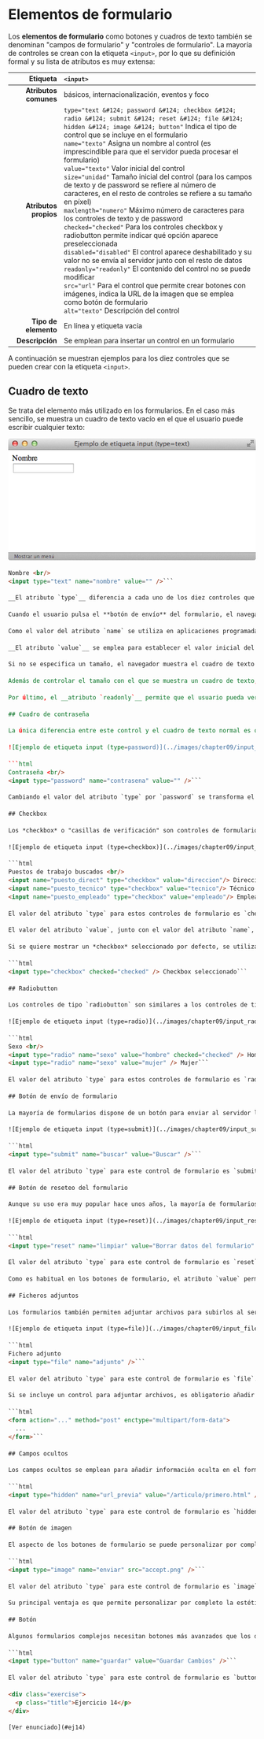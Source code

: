 # Elementos de formulario

Los **elementos de formulario** como botones y cuadros de texto también se denominan "campos de formulario" y "controles de formulario". La mayoría de controles se crean con la etiqueta `<input>`, por lo que su definición formal y su lista de atributos es muy extensa:

| Etiqueta              | `<input>`    |
| --------------------: | :------------- |
| **Atributos comunes** | básicos, internacionalización, eventos y foco |
| **Atributos propios** | `type="text &#124; password &#124; checkbox &#124; radio &#124; submit &#124; reset &#124; file &#124; hidden &#124; image &#124; button"` Indica el tipo de control que se incluye en el formulario<br />`name="texto"` Asigna un nombre al control (es imprescindible para que el servidor pueda procesar el formulario)<br />`value="texto"` Valor inicial del control<br />`size="unidad"` Tamaño inicial del control (para los campos de texto y de password se refiere al número de caracteres, en el resto de controles se refiere a su tamaño en píxel)<br />`maxlength="numero"` Máximo número de caracteres para los controles de texto y de password<br />`checked="checked"` Para los controles checkbox y radiobutton permite indicar qué opción aparece preseleccionada<br />`disabled="disabled"` El control aparece deshabilitado y su valor no se envía al servidor junto con el resto de datos<br />`readonly="readonly"` El contenido del control no se puede modificar<br />`src="url"` Para el control que permite crear botones con imágenes, indica la URL de la imagen que se emplea como botón de formulario<br />`alt="texto"` Descripción del control |
| **Tipo de elemento**  | En línea y etiqueta vacía |
| **Descripción**       | Se emplean para insertar un control en un formulario |

A continuación se muestran ejemplos para los diez controles que se pueden crear con la etiqueta `<input>`.

## Cuadro de texto

Se trata del elemento más utilizado en los formularios. En el caso más sencillo, se muestra un cuadro de texto vacío en el que el usuario puede escribir cualquier texto:

![Ejemplo de etiqueta input (type=text)](../images/chapter09/input_text.png)

```html
Nombre <br/>
<input type="text" name="nombre" value="" />```

__El atributo `type`__ diferencia a cada uno de los diez controles que se pueden crear con la etiqueta `<input>`. Para los cuadros de texto, su valor es `text`. El atributo `name` es el más importante en los campos del formulario. De hecho, si un campo no incluye el atributo `name`, sus datos no se envían al servidor. El valor que se indica en el atributo `name` es el nombre que utiliza la aplicación del servidor para obtener el valor de este campo de formulario.

Cuando el usuario pulsa el **botón de envío** del formulario, el navegador envía los datos a una aplicación del servidor para que procese la información y genere una **respuesta adecuada**. En el servidor, la aplicación que procesa los datos debe obtener en primer lugar toda la información introducida por el usuario. Para ello, utiliza el valor del atributo `name` para obtener los datos de cada control del formulario.

Como el valor del atributo `name` se utiliza en aplicaciones programadas, es esencial ponerse de acuerdo con el programador de la aplicación, no se debe modificar su valor sin modificar la aplicación y no se deben utilizar caracteres problemáticos en programación (espacios en blanco, acentos y caracteres como `ñ` o `ç`).

__El atributo `value`__ se emplea para establecer el valor inicial del cuadro de texto. Si se crea un formulario para insertar datos, los cuadros de texto deberían estar vacíos. Por lo tanto, o no se añade el atributo `value` o se incluye con un valor vacío `value=""`. Si por el contrario se crea un formulario para modificar datos, lo lógico es que se muestren inicialmente los datos guardados en el sistema. En este caso, el atributo `value` incluirá el valor que se desea mostrar: `<input type="text" name="nombre" value="Juan Pérez" />`

Si no se especifica un tamaño, el navegador muestra el cuadro de texto con un tamaño predeterminado. __El atributo `size`__ permite establecer el tamaño, en caracteres, con el que se muestra el cuadro de texto. Su uso es imprescindible en muchos formularios, en los que algunos campos como la dirección deben mostrar más caracteres de lo normal (`<input size="100" ...`) y otros campos como el código postal deben mostrar menos caracteres de lo normal (`<input size="5"...`).

Además de controlar el tamaño con el que se muestra un cuadro de texto, también se puede limitar el tamaño del texto introducido. El __atributo `maxlength`__ permite establecer el máximo número de caracteres que el usuario puede introducir en un cuadro de texto. Su uso es imprescindible para campos como el código postal, el número de la Seguridad Social y cualquier otro dato con formato predefinido y limitado.

Por último, el __atributo `readonly`__ permite que el usuario pueda ver los contenidos del cuadro de texto pero no pueda modificarlos y el atributo `disabled` deshabilita un cuadro de texto de forma que el usuario no pueda modificarlo y además, el navegador no envía sus datos al servidor.

## Cuadro de contraseña

La única diferencia entre este control y el cuadro de texto normal es que el texto que el usuario escribe en un cuadro de contraseña no se ve en la pantalla. En su lugar, los navegadores ocultan el texto utilizando asteriscos o círculos, por lo que es ideal para escribir contraseñas y otros datos sensibles.

![Ejemplo de etiqueta input (type=password)](../images/chapter09/input_password.png)

```html
Contraseña <br/>
<input type="password" name="contrasena" value="" />```

Cambiando el valor del atributo `type` por `password` se transforma el cuadro de texto normal en un cuadro de contraseña. Todos los demás atributos se utilizan de la misma forma y tienen el mismo significado.

## Checkbox

Los *checkbox* o "casillas de verificación" son controles de formulario que permiten al usuario seleccionar y deseleccionar opciones individualmente. Aunque en ocasiones se muestran varios *checkbox* juntos, cada uno de ellos es completamente independiente del resto. Por este motivo, se utilizan cuando el usuario puede activar y desactivar varias opciones relacionadas pero no excluyentes.

![Ejemplo de etiqueta input (type=checkbox)](../images/chapter09/input_checkbox.png)

```html
Puestos de trabajo buscados <br/>
<input name="puesto_direct" type="checkbox" value="direccion"/> Dirección
<input name="puesto_tecnico" type="checkbox" value="tecnico"/> Técnico
<input name="puesto_empleado" type="checkbox" value="empleado"/> Empleado```

El valor del atributo `type` para estos controles de formulario es `checkbox`. Como se muestra en el ejemplo anterior, el texto que se encuentra al lado de cada *checkbox* no se puede establecer mediante ningún atributo, por lo que es necesario añadirlo manualmente fuera del control del formulario. Si no se añade un texto al lado de la etiqueta `<input />` del *checkbox*, el usuario sólo ve un pequeño cuadrado sin ninguna información relativa a la finalidad de ese *checkbox*.

El valor del atributo `value`, junto con el valor del atributo `name`, es la información que llega al servidor cuando el usuario envía el formulario.

Si se quiere mostrar un *checkbox* seleccionado por defecto, se utiliza el atributo `checked`. Si el valor del atributo es `checked`, el *checkbox* se muestra seleccionado. En cualquier otro caso, el *checkbox* permanece sin seleccionar. Aunque resulta redundante que el nombre y el valor del atributo sean idénticos, es obligatorio indicarlo de esta forma porque los atributos en XHTML no pueden tener valores vacíos:

```html
<input type="checkbox" checked="checked" /> Checkbox seleccionado```

## Radiobutton

Los controles de tipo `radiobutton` son similares a los controles de tipo `checkbox`, pero presentan una diferencia muy importante: son mutuamente excluyentes. Los `radiobutton` se utilizan cuando el usuario solamente puede escoger una opción entre las distintas opciones relacionadas que se le presentan. Cada vez que se selecciona una opción, automáticamente se deselecciona la otra opción que estaba seleccionaba.

![Ejemplo de etiqueta input (type=radio)](../images/chapter09/input_radio.png)

```html
Sexo <br/>
<input type="radio" name="sexo" value="hombre" checked="checked" /> Hombre
<input type="radio" name="sexo" value="mujer" /> Mujer```

El valor del atributo `type` para estos controles de formulario es `radio`. El atributo `name` se emplea para indicar los *radiobutton* que están relacionados. Por lo tanto, cuando varios radiobutton tienen el mismo valor en su atributo `name`, el navegador sabe que están relacionados y puede deseleccionar una opción del grupo de *radiobutton* cuando se seleccione otra opción.

## Botón de envío de formulario

La mayoría de formularios dispone de un botón para enviar al servidor los datos introducidos por el usuario:

![Ejemplo de etiqueta input (type=submit)](../images/chapter09/input_submit.png)

```html
<input type="submit" name="buscar" value="Buscar" />```

El valor del atributo `type` para este control de formulario es `submit`. El navegador se encarga de enviar automáticamente los datos cuando el usuario pincha sobre este tipo de botón. El valor del atributo `value` es el texto que muestra el botón. Si no se establece el atributo `value`, el navegador muestra el texto predefinido `Enviar consulta`.

## Botón de reseteo del formulario

Aunque su uso era muy popular hace unos años, la mayoría de formularios modernos ya no utilizan este tipo de botón. Se trata de un botón especial que borra todos los datos introducidos por el usuario y devuelve el formulario a su estado original:

![Ejemplo de etiqueta input (type=reset)](../images/chapter09/input_reset.png)

```html
<input type="reset" name="limpiar" value="Borrar datos del formulario" />```

El valor del atributo `type` para este control de formulario es `reset`. Cuando el usuario pulsa este botón, el navegador borra toda la información introducida y muestra el formulario en su estado original. Si el formulario no contenía originalmente ningún valor, el botón de `reset` lo vuelve a mostrar vacío. Si el formulario contenía información, el botón `reset` vuelve a mostrar la misma información original.

Como es habitual en los botones de formulario, el atributo `value` permite establecer el texto que muestra el botón. Si no es utiliza este atributo, el navegador muestra el texto predefinido del botón, que en este caso es `Restablecer`.

## Ficheros adjuntos

Los formularios también permiten adjuntar archivos para subirlos al servidor. Aunque desde el punto de vista de HTML y del navegador no existe ninguna limitación sobre el número, tipo o tamaño total de los archivos que se pueden adjuntar, todos los servidores añaden restricciones por motivos de seguridad.

![Ejemplo de etiqueta input (type=file)](../images/chapter09/input_file.png)

```html
Fichero adjunto
<input type="file" name="adjunto" />```

El valor del atributo `type` para este control de formulario es `file`. El navegador se encarga de mostrar un cuadro de texto donde aparece el nombre del archivo seleccionado y un botón que permite navegar por los directorios y archivos del ordenador del usuario.

Si se incluye un control para adjuntar archivos, es obligatorio añadir el atributo `enctype` en la etiqueta `<form>` del formulario. El valor del atributo enctype debe ser `multipart/form-data`, por lo que la etiqueta `<form>` de los formularios que permiten adjuntar archivos siempre es:

```html
<form action="..." method="post" enctype="multipart/form-data">
  ...
</form>```

## Campos ocultos

Los campos ocultos se emplean para añadir información oculta en el formulario:

```html
<input type="hidden" name="url_previa" value="/articulo/primero.html" />```

El valor del atributo `type` para este control de formulario es `hidden`. Los campos ocultos no se muestran por pantalla, de forma que el usuario desconoce que el formulario los incluye. Normalmente los campos ocultos se utilizan para incluir información que necesita el servidor pero que no es necesario o no es posible que la establezca el usuario.

## Botón de imagen

El aspecto de los botones de formulario se puede personalizar por completo, ya que incluso es posible utilizar una imagen como botón:

```html
<input type="image" name="enviar" src="accept.png" />```

El valor del atributo `type` para este control de formulario es `image`. El atributo `src` indica la URL de la imagen que debe mostrar el navegador en lugar del botón normal.

Su principal ventaja es que permite personalizar por completo la estética de los botones y mostrarlos con un aspecto homogéneo en todos los navegadores. El principal inconveniente es que ralentiza la carga del formulario y que si se quiere modificar su aspecto, es necesario crear una nueva imagen.

## Botón

Algunos formularios complejos necesitan botones más avanzados que los de enviar datos (`type="submit"`) y resetear el formulario (`type="reset"`). Por ese motivo, el estándar HTML/XHTML define un botón de tipo genérico:

```html
<input type="button" name="guardar" value="Guardar Cambios" />```

El valor del atributo `type` para este control de formulario es `button`. Si pruebas a pulsar un botón de este tipo, verás que el navegador no hace nada: no envía los datos al servidor y no borra los datos introducidos. Este tipo de botones sólo son útiles si se utilizan junto con el lenguaje de programación JavaScript. Si la página incluye código JavaScript, los botones de este tipo se pueden programar para que realicen cualquier tarea compleja cuando se pulsa sobre ellos.

<div class="exercise">
  <p class="title">Ejercicio 14</p>
</div>

[Ver enunciado](#ej14)
